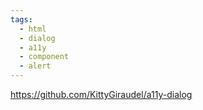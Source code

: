 ```yaml
---
tags:
  - html
  - dialog
  - a11y
  - component
  - alert
---
```

https://github.com/KittyGiraudel/a11y-dialog

